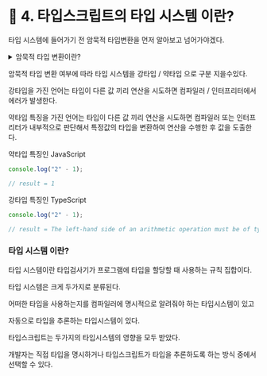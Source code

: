 # 🚀 4. 타입스크립트의 타입 시스템 이란?

타입 시스템에 들어가기 전 암묵적 타입변환을 먼저 알아보고 넘어가야겠다.

<details>

<summary>암묵적 타입 변환이란?</summary>

컴파일러 또는 엔진 등에 의해서 런타임에 자동으로 타입이 변경되는 것

</details>



암묵적 타입 변환 여부에 따라 타입 시스템을 강타입 / 약타입 으로 구분 지을수있다.



강타입을 가진 언어는 타입이 다른 값 끼리 연산을 시도하면 컴파일러 / 인터프리터에서 에러가 발생한다.

약타입 특징을 가진 언어는 타입이 다른 값 끼리 연산을 시도하면 컴파일러 또는 인터프리터가 내부적으로 판단해서 특정값의 타입을 변환하여 연산을 수행한 후 값을 도출한다.



약타입 특징인 JavaScript

```javascript
console.log("2" - 1);

// result = 1
```



강타입 특징인 TypeScript

```typescript
console.log("2" - 1);

// result = The left-hand side of an arithmetic operation must be of type 'any', 'number', 'bigint' or an enum type.
```



### 타입 시스템 이란?



타입 시스템이란 타입검사기가 프로그램에 타입을 할당할 때 사용하는 규칙 집합이다.

타입 시스템은 크게 두가지로 분류된다.

어떠한 타입을 사용하는지를 컴파일러에 명시적으로 알려줘야 하는 타입시스템이 있고

자동으로 타입을 추론하는 타입시스템이 있다.



타입스크립트는 두가지의 타입시스템의 영향을 모두 받았다.

개발자는 직접 타입을 명시하거나 타입스크립트가 타입을 추론하도록 하는 방식 중에서 선택할 수 있다.
